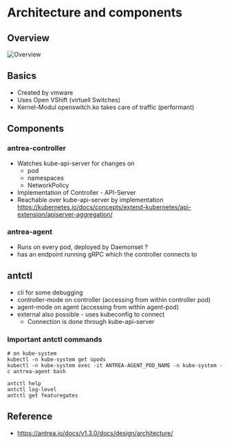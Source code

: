# Architecture and components 

## Overview 

![Overview](https://antrea.io/docs/v1.3.0/docs/assets/arch.svg.png)

## Basics

  * Created by vmware
  * Uses Open VShift (virtuell Switches)
  * Kernel-Modul openswitch.ko takes care of traffic (performant)

## Components 

### antrea-controller 

  * Watches kube-api-server for changes on
    * pod
    * namespaces
    * NetworkPolicy
  * Implementation of Controller - API-Server
  * Reachable over kube-api-server by implementation https://kubernetes.io/docs/concepts/extend-kubernetes/api-extension/apiserver-aggregation/
   
### antrea-agent 

  * Runs on every pod, deployed by Daemonset ?
  * has an endpoint running gRPC which the controller connects to

## antctl 

  * cli for some debugging
  * controller-mode on controller (accessing from within controller pod)
  * agent-mode on agent (accessing from within agent-pod)
  * external also possible - uses kubeconfig to connect
    * Connection is done through kube-api-server

### Important antctl commands 

```
# on kube-system
kubectl -n kube-system get üpods 
kubectl -n kube-system exec -it ANTREA-AGENT_POD_NAME -n kube-system -c antrea-agent bash

antctl help
antctl log-level
antctl get featuregates 
```

## Reference 

  * https://antrea.io/docs/v1.3.0/docs/design/architecture/
